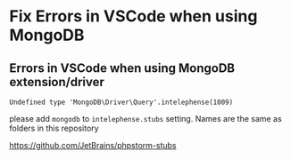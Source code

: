# Fix Errors in VSCode when using MongoDB

## Errors in VSCode when using MongoDB extension/driver
````
Undefined type 'MongoDB\Driver\Query'.intelephense(1009)
````
please add `mongodb` to `intelephense.stubs` setting. Names are the same as folders in this repository 


https://github.com/JetBrains/phpstorm-stubs

